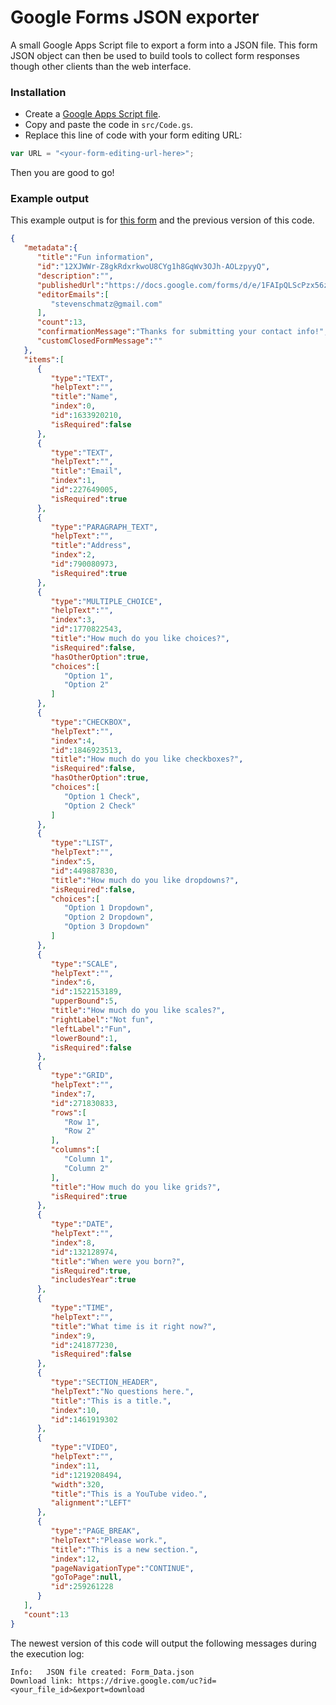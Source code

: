 # Google Forms JSON exporter

A small Google Apps Script file to export a form into a JSON file. This form JSON object can then be used to build tools to collect form responses though other clients than the web interface.

### Installation

* Create a [Google Apps Script file](https://developers.google.com/apps-script/).
* Copy and paste the code in `src/Code.gs`.
* Replace this line of code with your form editing URL:

```js
var URL = "<your-form-editing-url-here>";
```

Then you are good to go!


### Example output

This example output is for [this form](https://docs.google.com/forms/d/e/1FAIpQLScPzx56zhMgV_iTxrm7F6O7-uFhqKYnuP2lda1OeL_ohAQsmw/viewform) and the previous version of this code.

```json
{  
   "metadata":{  
      "title":"Fun information",
      "id":"12XJWWr-Z8gkRdxrkwoU8CYg1h8GqWv3OJh-AOLzpyyQ",
      "description":"",
      "publishedUrl":"https://docs.google.com/forms/d/e/1FAIpQLScPzx56zhMgV_iTxrm7F6O7-uFhqKYnuP2lda1OeL_ohAQsmw/viewform",
      "editorEmails":[  
         "stevenschmatz@gmail.com"
      ],
      "count":13,
      "confirmationMessage":"Thanks for submitting your contact info!",
      "customClosedFormMessage":""
   },
   "items":[  
      {  
         "type":"TEXT",
         "helpText":"",
         "title":"Name",
         "index":0,
         "id":1633920210,
         "isRequired":false
      },
      {  
         "type":"TEXT",
         "helpText":"",
         "title":"Email",
         "index":1,
         "id":227649005,
         "isRequired":true
      },
      {  
         "type":"PARAGRAPH_TEXT",
         "helpText":"",
         "title":"Address",
         "index":2,
         "id":790080973,
         "isRequired":true
      },
      {  
         "type":"MULTIPLE_CHOICE",
         "helpText":"",
         "index":3,
         "id":1770822543,
         "title":"How much do you like choices?",
         "isRequired":false,
         "hasOtherOption":true,
         "choices":[  
            "Option 1",
            "Option 2"
         ]
      },
      {  
         "type":"CHECKBOX",
         "helpText":"",
         "index":4,
         "id":1846923513,
         "title":"How much do you like checkboxes?",
         "isRequired":false,
         "hasOtherOption":true,
         "choices":[  
            "Option 1 Check",
            "Option 2 Check"
         ]
      },
      {  
         "type":"LIST",
         "helpText":"",
         "index":5,
         "id":449887830,
         "title":"How much do you like dropdowns?",
         "isRequired":false,
         "choices":[  
            "Option 1 Dropdown",
            "Option 2 Dropdown",
            "Option 3 Dropdown"
         ]
      },
      {  
         "type":"SCALE",
         "helpText":"",
         "index":6,
         "id":1522153189,
         "upperBound":5,
         "title":"How much do you like scales?",
         "rightLabel":"Not fun",
         "leftLabel":"Fun",
         "lowerBound":1,
         "isRequired":false
      },
      {  
         "type":"GRID",
         "helpText":"",
         "index":7,
         "id":271830833,
         "rows":[  
            "Row 1",
            "Row 2"
         ],
         "columns":[  
            "Column 1",
            "Column 2"
         ],
         "title":"How much do you like grids?",
         "isRequired":true
      },
      {  
         "type":"DATE",
         "helpText":"",
         "index":8,
         "id":132128974,
         "title":"When were you born?",
         "isRequired":true,
         "includesYear":true
      },
      {  
         "type":"TIME",
         "helpText":"",
         "title":"What time is it right now?",
         "index":9,
         "id":241877230,
         "isRequired":false
      },
      {  
         "type":"SECTION_HEADER",
         "helpText":"No questions here.",
         "title":"This is a title.",
         "index":10,
         "id":1461919302
      },
      {  
         "type":"VIDEO",
         "helpText":"",
         "index":11,
         "id":1219208494,
         "width":320,
         "title":"This is a YouTube video.",
         "alignment":"LEFT"
      },
      {  
         "type":"PAGE_BREAK",
         "helpText":"Please work.",
         "title":"This is a new section.",
         "index":12,
         "pageNavigationType":"CONTINUE",
         "goToPage":null,
         "id":259261228
      }
   ],
   "count":13
}
```

The newest version of this code will output the following messages during the execution log:
```
Info:   JSON file created: Form_Data.json
Download link: https://drive.google.com/uc?id=<your_file_id>&export=download
```
